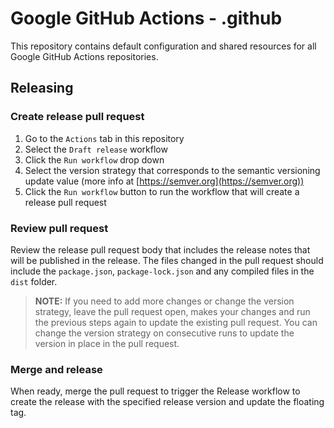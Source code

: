 # Google GitHub Actions - .github

This repository contains default configuration and shared resources for all Google GitHub Actions repositories.

## Releasing

### Create release pull request

1. Go to the `Actions` tab in this repository
1. Select the `Draft release` workflow
1. Click the `Run workflow` drop down
1. Select the version strategy that corresponds to the semantic versioning update value (more info at [https://semver.org](https://semver.org))
1. Click the `Run workflow` button to run the workflow that will create a release pull request

### Review pull request

Review the release pull request body that includes the release notes that will be published in the release. The files changed in the pull request should include the `package.json`, `package-lock.json` and any compiled files in the `dist` folder.

> **NOTE:** If you need to add more changes or change the version strategy, leave the pull request open, makes your changes and run the previous steps again to update the existing pull request. You can change the version strategy on consecutive runs to update the version in place in the pull request.

### Merge and release

When ready, merge the pull request to trigger the Release workflow to create the release with the specified release version and update the floating tag.

